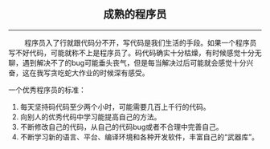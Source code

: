 ## **<center>成熟的程序员**
***
&emsp;&emsp; 程序员入了行就跟代码分不开，写代码是我们生活的手段。如果一个程序员写不好代码，可能就称不上是程序员了。码代码确实十分枯燥，有时候感觉十分无聊，遇到解决不了的bug可能垂头丧气，但是每当解决过后可能就会感觉十分兴奋，这在我写贪吃蛇大作业的时候深有感受。  

一个优秀程序员的标准：
1. 每天坚持码代码至少两个小时，可能需要几百上千行的代码。
2. 向别人的优秀代码中学习能提高自己的方法。
3. 不断修改自己的代码，从自己的代码bug或者不合理中完善自己。
4. 不断学习新的语言、平台、编译环境和各种开发软件，丰富自己的“武器库”。
